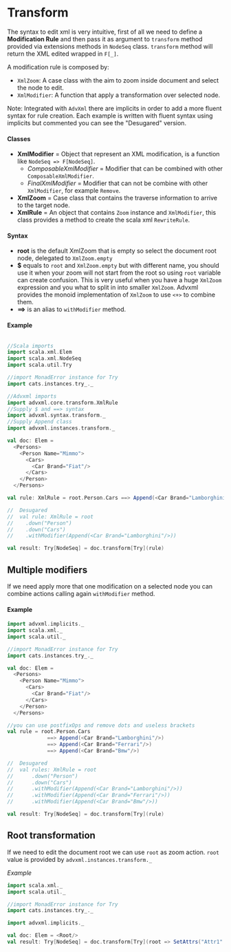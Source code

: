 # Transform
The syntax to edit xml is very intuitive, first of all we need to define a **Modification Rule**
and then pass it as argument to `transform` method provided via extensions methods in `NodeSeq` class.
`transform` method will return the XML edited wrapped in `F[_]`.

A modification rule is composed by:
- `XmlZoom`: A case class with the aim to zoom inside document and select the node to edit.
- `XmlModifier`: A function that apply a transformation over selected node.

Note: Integrated with `AdvXml` there are implicits in order to add a more fluent syntax for rule creation.
Each example is written with fluent syntax using implicits but commented you can see the "Desugared" version.

#### Classes
- **XmlModifier** = Object that represent an XML modification, is a function like `NodeSeq => F[NodeSeq]`.
    - *ComposableXmlModifier* = Modifier that can be combined with other `ComposableXmlModifier`.
    - *FinalXmlModifier* = Modifier that can not be combine with other `XmlModifier`, for example `Remove`.
- **XmlZoom** = Case class that contains the traverse information to arrive to the target node.
- **XmlRule** = An object that contains `Zoom` instance and `XmlModifier`, this class provides a method to create the
  scala xml `RewriteRule`.

#### Syntax
- **root** is the default XmlZoom that is empty so select the document root node, delegated to `XmlZoom.empty`
- **$** equals to `root` and `XmlZoom.empty` but with different name, you should use it when your zoom will not start from
  the root so using `root` variable can create confusion. This is very useful when you have a huge `XmlZoom` expression and
  you what to split in into smaller `XmlZoom`. Advxml provides the monoid implementation of `XmlZoom` to use `<+>` to combine them.
- **==>** is an alias to `withModifier` method.

#### Example
```scala

//Scala imports
import scala.xml.Elem
import scala.xml.NodeSeq
import scala.util.Try

//import MonadError instance for Try
import cats.instances.try_._

//Advxml imports
import advxml.core.transform.XmlRule
//Supply $ and ==> syntax
import advxml.syntax.transform._
//Supply Append class
import advxml.instances.transform._

val doc: Elem =
  <Persons>
    <Person Name="Mimmo">
      <Cars>
        <Car Brand="Fiat"/>
      </Cars>
    </Person>
  </Persons>

val rule: XmlRule = root.Person.Cars ==> Append(<Car Brand="Lamborghini"/>)

//  Desugared
//  val rule: XmlRule = root
//    .down("Person")
//    .down("Cars")
//    .withModifier(Append(<Car Brand="Lamborghini"/>))

val result: Try[NodeSeq] = doc.transform[Try](rule)
```

## Multiple modifiers
If we need apply more that one modification on
a selected node you can combine actions calling again `withModifier` method.

#### Example
```scala
import advxml.implicits._
import scala.xml._
import scala.util._

//import MonadError instance for Try
import cats.instances.try_._

val doc: Elem =
  <Persons>
    <Person Name="Mimmo">
      <Cars>
        <Car Brand="Fiat"/>
      </Cars>
    </Person>
  </Persons>

//you can use postfixOps and remove dots and useless brackets 
val rule = root.Person.Cars
             ==> Append(<Car Brand="Lamborghini"/>)
             ==> Append(<Car Brand="Ferrari"/>)
             ==> Append(<Car Brand="Bmw"/>)

//  Desugared
//  val rules: XmlRule = root
//      .down("Person")
//      .down("Cars")
//      .withModifier(Append(<Car Brand="Lamborghini"/>))
//      .withModifier(Append(<Car Brand="Ferrari"/>))
//      .withModifier(Append(<Car Brand="Bmw"/>))

val result: Try[NodeSeq] = doc.transform[Try](rule)  
```

## Root transformation
If we need to edit the document root we can use `root` as zoom action.
`root` value is provided by `advxml.instances.transform._`

*Example*
```scala
import scala.xml._
import scala.util._

//import MonadError instance for Try
import cats.instances.try_._

import advxml.implicits._

val doc: Elem = <Root/>
val result: Try[NodeSeq] = doc.transform[Try](root => SetAttrs("Attr1" := "TEST"))
```